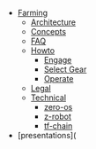 * [Farming](/)
  * [Architecture](architecture/)
  * [Concepts](concepts/)
  * [FAQ](faq/)
  * [Howto]()
      * [Engage](investment.md)
      * [Select Gear](product)
      * [Operate](operations)
  * [Legal]()
  * [Technical]()
    * [zero-os]()
    * [z-robot]()  
    * [tf-chain]()
* [presentations](
